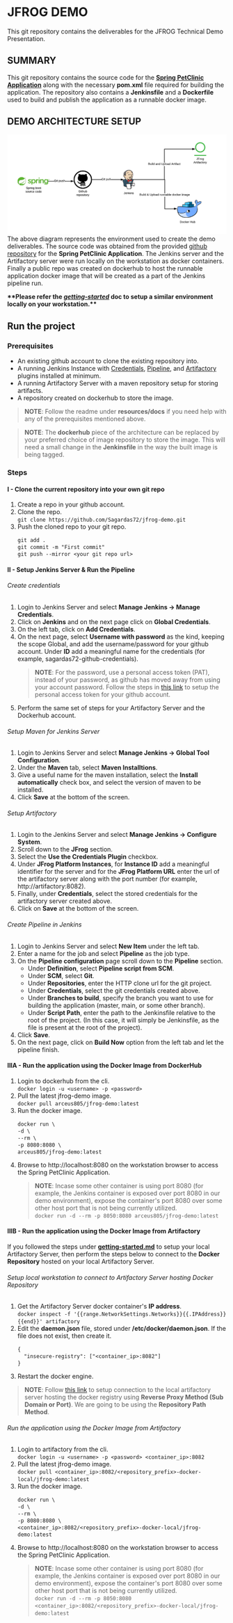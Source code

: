 # JFROG DEMO
This git repository contains the deliverables for the JFROG Technical Demo Presentation.

## SUMMARY
This git repository contains the source code for the [**Spring PetClinic Application**](https://github.com/spring-projects/spring-petclinic) along with the necessary **pom.xml** file required for building the application. The repository also contains a **Jenkinsfile** and a **Dockerfile** used to build and publish the application as a runnable docker image.

## DEMO ARCHITECTURE SETUP
![Preview1](./resources/images/Jfrog-demo-arch.png)
The above diagram represents the environment used to create the demo deliverables. The source code was obtained from the provided [github repository](https://github.com/spring-projects/spring-petclinic) for the **Spring PetClinic Application**. The Jenkins server and the Artifactory server were run locally on the workstation as docker containers. Finally a public repo was created on dockerhub to host the runnable application docker image that will be created as a part of the Jenkins pipeline run.

**\*\*Please refer the [*getting-started*](./resources/docs/getting-started.md) doc to setup a similar environment locally on your workstation.\*\***

## Run the project

### Prerequisites
- An existing github account to clone the existing repository into.
- A running Jenkins Instance with [Credentials](https://github.com/jenkinsci/credentials-plugin/blob/master/docs/user.adoc), [Pipeline](https://www.jenkins.io/doc/book/pipeline/jenkinsfile/), and [Artifactory](https://www.jenkins.io/doc/pipeline/steps/artifactory/#artifactory-plugin) plugins installed at minimum.
- A running Artifactory Server with a maven repository setup for storing artifacts.
- A repository created on dockerhub to store the image.
> **NOTE**: Follow the readme under **resources/docs** if you need help with any of the prerequisites mentioned above.
  
>  **NOTE**: The **dockerhub** piece of the architecture can be replaced by your preferred choice of image repository to store the image. This will need a small change in the **Jenkinsfile** in the way the built image is being tagged. 
  
### Steps

#### I - Clone the current repository into your own git repo
1. Create a repo in your github account.
2. Clone the repo.<br />
   ```git clone https://github.com/Sagardas72/jfrog-demo.git```
3. Push the cloned repo to your git repo.
   ```
   git add .
   git commit -m "First commit"
   git push --mirror <your git repo url>
   ```
   
#### II - Setup Jenkins Server & Run the Pipeline

###### Create credentials
1. Login to Jenkins Server and select **Manage Jenkins -> Manage Credentials**.
2. Click on **Jenkins** and on the next page click on **Global Credentials**.
3. On the left tab, click on **Add Credentials**.
4. On the next page, select **Username with password** as the kind, keeping the scope Global, and add the username/password for your github account. Under **ID** add a meaningful name for the credentials (for example, sagardas72-github-credentials). 
   > **NOTE**: For the password, use a personal access token (PAT), instead of your password, as github has moved away from using your account password. Follow the steps in [this link](https://docs.github.com/en/authentication/keeping-your-account-and-data-secure/creating-a-personal-access-token) to setup the personal access token for your github account.
5. Perform the same set of steps for your Artifactory Server and the Dockerhub account.

###### Setup Maven for Jenkins Server
1. Login to Jenkins Server and select **Manage Jenkins -> Global Tool Configuration**.
2. Under the **Maven** tab, select **Maven Installtions**.
3. Give a useful name for the maven installation, select the **Install automatically** check box, and select the version of maven to be installed.
4. Click **Save** at the bottom of the screen.

###### Setup Artifactory
1. Login to the Jenkins Server and select **Manage Jenkins -> Configure System**.
2. Scroll down to the **JFrog** section.
3. Select the **Use the Credentials Plugin** checkbox.
4. Under **JFrog Platform Instances**, for **Instance ID** add a meaningful identifier for the server and for the **JFrog Platform URL** enter the url of the artifactory server along with the port number (for example, http://artifactory:8082).
5. Finally, under **Credentials**, select the stored credentials for the artifactory server created above.
6. Click on **Save** at the bottom of the screen.

###### Create Pipeline in Jenkins
1. Login to Jenkins Server and select **New Item** under the left tab.
2. Enter a name for the job and select **Pipeline** as the job type.
3. On the **Pipeline configuration** page scroll down to the **Pipeline** section.
   - Under **Definition**, select **Pipeline script from SCM**.
   - Under **SCM**, select **Git**.
   - Under **Repositories**, enter the HTTP clone url for the git project.
   - Under **Credentials**, select the git credentials created above. 
   - Under **Branches to build**, specify the branch you want to use for building the application (master, main, or some other branch).
   - Under **Script Path**, enter the path to the Jenkinsfile relative to the root of the project. (In this case, it will simply be Jenkinsfile, as the file is present at the root of the project).
4. Click **Save**.
5. On the next page, click on **Build Now** option from the left tab and let the pipeline finish.

#### IIIA - Run the application using the Docker Image from DockerHub
1. Login to dockerhub from the cli.<br />
   ```docker login -u <username> -p <password>```
2. Pull the latest jfrog-demo image.<br />
   ```docker pull arceus805/jfrog-demo:latest```
3. Run the docker image.
   ```
   docker run \
   -d \
   --rm \
   -p 8080:8080 \
   arceus805/jfrog-demo:latest
   ```
4. Browse to http://localhost:8080 on the workstation browser to access the Spring PetClinic Application.
   > **NOTE**: Incase some other container is using port 8080 (for example, the Jenkins container is exposed over port 8080 in our demo environment), expose the container's port 8080 over some other host port that is not being currently utilized.<br />
   ```docker run -d --rm -p 8050:8080 arceus805/jfrog-demo:latest``` 

#### IIIB - Run the application using the Docker Image from Artifactory
If you followed the steps under [**getting-started.md**](./resources/docs/getting-started.md) to setup your local Artifactory Server, then perform the steps below to connect to the **Docker Repository** hosted on your local Artifactory Server.
###### Setup local workstation to connect to Artifactory Server hosting Docker Repository
1. Get the Artifactory Server docker container's **IP address**.<br />
   ```docker inspect -f '{{range.NetworkSettings.Networks}}{{.IPAddress}}{{end}}' artifactory```
2. Edit the **daemon.json** file, stored under **/etc/docker/daemon.json**. If the file does not exist, then create it.<br />
   ```
   {
     "insecure-registry": ["<container_ip>:8082"]
   }
   ```
3. Restart the docker engine.
> **NOTE**: Follow [this link](https://www.jfrog.com/confluence/display/JFROG/Getting+Started+with+Artifactory+as+a+Docker+Registry#GettingStartedwithArtifactoryasaDockerRegistry-GettingStartedwithArtifactoryProOn-Prem) to setup connection to the local artifactory server hosting the docker registry using **Reverse Proxy Method (Sub Domain or Port)**. We are going to be using the **Repository Path Method**.

###### Run the application using the Docker Image from Artifactory
1. Login to artifactory from the cli.<br />
   ```docker login -u <username> -p <password> <container_ip>:8082```
2. Pull the latest jfrog-demo image.<br />
   ```docker pull <container_ip>:8082/<repository_prefix>-docker-local/jfrog-demo:latest```
3. Run the docker image.
   ```
   docker run \
   -d \
   --rm \
   -p 8080:8080 \
   <container_ip>:8082/<repository_prefix>-docker-local/jfrog-demo:latest
   ```
4. Browse to http://localhost:8080 on the workstation browser to access the Spring PetClinic Application.
   > **NOTE**: Incase some other container is using port 8080 (for example, the Jenkins container is exposed over port 8080 in our demo environment), expose the container's port 8080 over some other host port that is not being currently utilized.<br />
   ```docker run -d --rm -p 8050:8080 <container_ip>:8082/<repository_prefix>-docker-local/jfrog-demo:latest```
